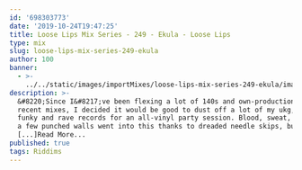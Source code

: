 ```yaml
---
id: '698303773'
date: '2019-10-24T19:47:25'
title: Loose Lips Mix Series - 249 - Ekula - Loose Lips
type: mix
slug: loose-lips-mix-series-249-ekula
author: 100
banner:
  - >-
    ../../static/images/importMixes/loose-lips-mix-series-249-ekula/image3187.jpeg
description: >-
  &#8220;Since I&#8217;ve been flexing a lot of 140s and own-productions in
  recent mixes, I decided it would be good to dust off a lot of my ukg, breaks,
  funky and rave records for an all-vinyl party session. Blood, sweat, tears and
  a few punched walls went into this thanks to dreaded needle skips, but it
  [...]Read More...
published: true
tags: Riddims
---
```


